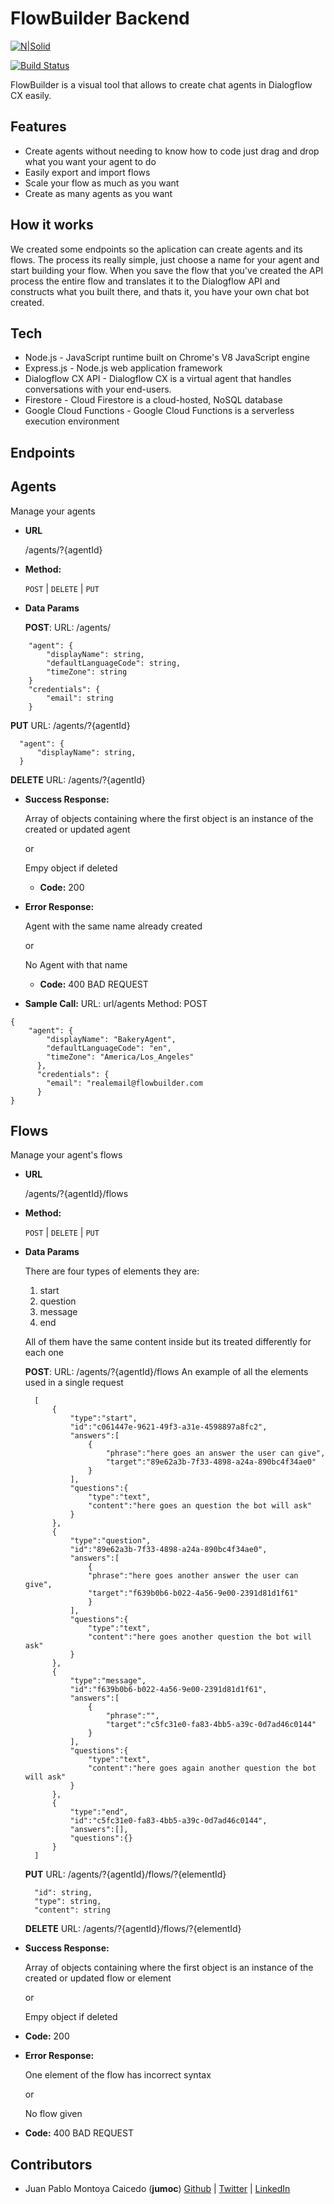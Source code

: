 # FlowBuilder Backend

[![N|Solid](https://atomchat.io/wp-content/uploads/2021/02/logo-atom.png)](https://atomchat.io/wp-content/uploads/2021/02/logo-atom.png)

[![Build Status](https://travis-ci.org/joemccann/dillinger.svg?branch=master)](https://travis-ci.org/joemccann/dillinger)

FlowBuilder is a visual tool that allows to create chat agents in Dialogflow CX easily.
## Features

- Create agents without needing to know how to code just drag and drop what you want your agent to do
- Easily export and import flows
- Scale your flow as much as you want
- Create as many agents as you want

## How it works
We created some endpoints so the aplication can create agents and its flows.
The process its really simple, just choose a name for your agent and start building your flow. When you save the flow that you've created the API process the entire flow and translates it to the Dialogflow API and constructs what you built there, and thats it, you have your own chat bot created.

## Tech

- Node.js - JavaScript runtime built on Chrome's V8 JavaScript engine
- Express.js - Node.js web application framework
- Dialogflow CX API - Dialogflow CX is a virtual agent that handles conversations with your end-users.
- Firestore - Cloud Firestore is a cloud-hosted, NoSQL database
- Google Cloud Functions - Google Cloud Functions is a serverless execution environment

## Endpoints

**Agents**
----
  Manage your agents 

* **URL**

  /agents/?{agentId}

* **Method:**

  `POST` | `DELETE` | `PUT`
  
* **Data Params**

  **POST**:
    URL: /agents/
```
    "agent": {
        "displayName": string,
        "defaultLanguageCode": string,
        "timeZone": string
    }
    "credentials": {
        "email": string
    }
```

  **PUT**
  URL: /agents/?{agentId}
  ```
    "agent": {
        "displayName": string,
    }
```
  
  **DELETE**
    URL: /agents/?{agentId}
  
* **Success Response:**
  
  Array of objects containing where the first object is an instance of the created or updated agent

  or 
  
  Empy object if deleted

  * **Code:** 200
 
* **Error Response:**

  Agent with the same name already created
  
  or
  
  No Agent with that name

  * **Code:** 400 BAD REQUEST <br />

* **Sample Call:**
 URL: url/agents
 Method: POST
```
{
    "agent": {
        "displayName": "BakeryAgent",
        "defaultLanguageCode": "en",
        "timeZone": "America/Los_Angeles"
      },
      "credentials": {
        "email": "realemail@flowbuilder.com
      }
}
```

**Flows**
----
  Manage your agent's flows

* **URL**

  /agents/?{agentId}/flows

* **Method:**

  `POST` | `DELETE` | `PUT`
  
* **Data Params**

    There are four types of elements they are:
  1. start
  2. question
  3. message
  4. end
  
  All of them have the same content inside but its treated differently for each one

  **POST**:
    URL: /agents/?{agentId}/flows
    An example of all the elements used in a single request
  ```
    [
        {
            "type":"start",
            "id":"c061447e-9621-49f3-a31e-4598897a8fc2",
            "answers":[
                {
                    "phrase":"here goes an answer the user can give",
                    "target":"89e62a3b-7f33-4898-a24a-890bc4f34ae0"
                }
            ],
            "questions":{
                "type":"text",
                "content":"here goes an question the bot will ask"
            }
        },
        {
            "type":"question",
            "id":"89e62a3b-7f33-4898-a24a-890bc4f34ae0",
            "answers":[
                {
                "phrase":"here goes another answer the user can give",
                "target":"f639b0b6-b022-4a56-9e00-2391d81d1f61"
                }
            ],
            "questions":{
                "type":"text",
                "content":"here goes another question the bot will ask"
            }
        },
        {
            "type":"message",
            "id":"f639b0b6-b022-4a56-9e00-2391d81d1f61",
            "answers":[
                {
                    "phrase":"", 
                    "target":"c5fc31e0-fa83-4bb5-a39c-0d7ad46c0144"
                }
            ],
            "questions":{
                "type":"text",
                "content":"here goes again another question the bot will ask"
            }
        },
        {
            "type":"end",
            "id":"c5fc31e0-fa83-4bb5-a39c-0d7ad46c0144",
            "answers":[],
            "questions":{}
        }
    ]
  ```

  **PUT**
  URL: /agents/?{agentId}/flows/?{elementId}
  ```
    "id": string,
    "type": string,
    "content": string
  ```
  
  **DELETE**
    URL: /agents/?{agentId}/flows/?{elementId}
  
* **Success Response:**
  
  Array of objects containing where the first object is an instance of the created or updated flow or element

  or 
  
  Empy object if deleted

* **Code:** 200
 
* **Error Response:**

  One element of the flow has incorrect syntax
  
  or
  
  No flow given

* **Code:** 400 BAD REQUEST <br />

## Contributors
* Juan Pablo Montoya Caicedo (**jumoc**) [Github](https://github.com/jumoc) | [Twitter](https://twitter.com/Jumoc0) | [LinkedIn](https://www.linkedin.com/in/jumoc/)